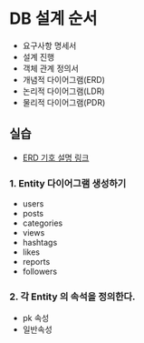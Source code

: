 # DB 설계 순서

- 요구사항 명세서
- 설계 진행
- 객체 관계 정의서
- 개념적 다이어그램(ERD)
- 논리적 다이어그램(LDR)
- 물리적 다이어그램(PDR)

## 실습

- [ERD 기호 설명 링크](https://inpa.tistory.com/entry/DB-%F0%9F%93%9A-%EB%8D%B0%EC%9D%B4%ED%84%B0-%EB%AA%A8%EB%8D%B8%EB%A7%81-1N-%EA%B4%80%EA%B3%84-%F0%9F%93%88-ERD-%EB%8B%A4%EC%9D%B4%EC%96%B4%EA%B7%B8%EB%9E%A8)

### 1. Entity 다이어그램 생성하기

- users
- posts
- categories
- views
- hashtags
- likes
- reports
- followers

### 2. 각 Entity 의 속석을 정의한다.

- pk 속성
- 일반속성
